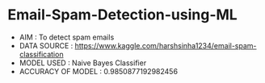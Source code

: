 # Email-Spam-Detection-using-ML

* AIM : To detect spam emails
* DATA SOURCE : https://www.kaggle.com/harshsinha1234/email-spam-classification
* MODEL USED : Naive Bayes Classifier
* ACCURACY OF MODEL : 0.9850877192982456
